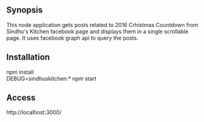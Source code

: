 ## Synopsis
This node application gets posts related to 2016 Crhistmas Countdown from Sindhu's Kitchen facebook page and displays them in a single scrollable page. It uses facebook graph api to query the posts.

## Installation

npm install <br/>
DEBUG=sindhuskitchen:* npm start

## Access

http://localhost:3000/
